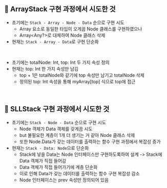 ## 🧪 ArrayStack 구현 과정에서 시도한 것
- 초기에는 `Stack - Array - Node - Data` 순으로 구현 시도
    - Array 요소로 동일한 타입이 오게끔 Node 클래스를 구현하였으나
    - Array<Any?>로 대체하여 Node 클래스 삭제
- 현재는 `Stack - Array - Data`로 구현 단순화

<br>

- 초기에는 totalNode: Int, top: Int 두 가지 속성 정의
- 현재는 top: Int 한 가지 속성만 남김
    - top + 1은 totalNode와 같기에 top 속성만 남기고 totalNode 삭제 
    - 정의된 top: Int 속성을 통해  myArray[top] 식으로 top에 접근

<br>

## 🧪 SLLStack 구현 과정에서 시도한 것
- 초기에는 `Stack - Node - Data` 순으로 구현 시도
    - Node 객체가 Data 객체를 갖게끔 시도
    - but 불필요한 계층이 1개 더 생기는 거 같아 Node 클래스 삭제
    - 또한 Node.Data가 갖는 데이터를 출력하는 함수 구현 과정에서 복잡성 증가
- 현재는 `Stack - Data: Node`으로 단순화
    - Stack에 넣을 Data는 Node 인터페이스만 구현하도록하여 설계 -> Stack에 Data 객체가 직접 들어감
    - Data 객체가 직접 들어가기에 계층 단순화
    - 이로 인해 Data가 갖는 데이터를 출력하는 함수 구현 복잡성 감소
    - Node 인터페이스는 prev 속성만 정의되어 있음
